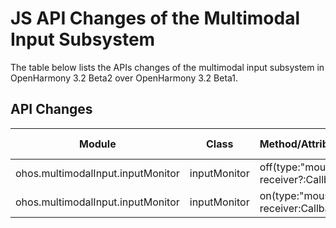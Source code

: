 # JS API Changes of the Multimodal Input Subsystem

The table below lists the APIs changes of the multimodal input subsystem in OpenHarmony 3.2 Beta2 over OpenHarmony 3.2 Beta1.

## API Changes

| Module| Class| Method/Attribute/Enumeration/Constant| Change Type|
|---|---|---|---|
| ohos.multimodalInput.inputMonitor | inputMonitor | off(type:"mouse", receiver?:Callback\<MouseEvent>):void; | Added|
| ohos.multimodalInput.inputMonitor | inputMonitor | on(type:"mouse", receiver:Callback\<MouseEvent>):void; | Added|
